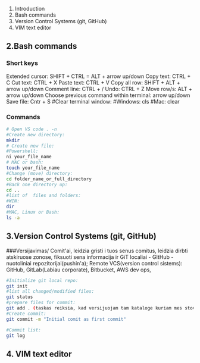 1. Introduction
2. Bash commands
3. Version Control Systems (git, GitHub)
4. VIM text editor
   


## 2.Bash commands
### Short keys
Extended cursor:
SHIFT + CTRL = ALT + arrow up/down
Copy text: CTRL + C
Cut text: CTRL + X
Paste text: CTRL + V
Copy all row: SHIFT + ALT + arrow up/down
Comment line: CTRL + /
Undo: CTRL + Z
Move row/s: ALT + arrow up/down
Choose previous command within terminal: arrow up/down
Save file: Cntr + S
#Clear terminal window:
#Windows:
cls
#Mac: 
clear



### Commands
```bash
# Open VS code . -n 
#Create new directory:
mkdir
# Create new file:
#Powershell: 
ni your_file_name
# MAC or bash:
touch your_file_name
#Change (move) directory:
cd folder_name_or_full_directory
#Back one directory up:
cd ..
#list of  files and folders:
#WIN:
dir
#MAC, Linux or Bash:
ls -a

```
## 3.Version Control Systems (git, GitHub)

###Versijavimas/ Comit'ai, leidzia gristi i tuos senus comitus, leidzia dirbti atskiruose zonose, fiksuoti sena informacija ir 
GiT localiai - 
GItHub  - nuotoliniai repozitorijai(pushin'a);
Remote VCS(version control sistems):
GitHub, GitLab(Labiau corporate), Bitbucket, AWS dev ops, 
```bash
#Initialize git local repo:
git init
#list all changed/modified files:
git status
#prepare files for commit:
git add . (taskas reiksia, kad versijuojam tam kataloge kuriam mes stovim)
#Create commit:
git commit -m "Initial comit as first commit"

#Commit list:
git log
```



## 4. VIM text editor